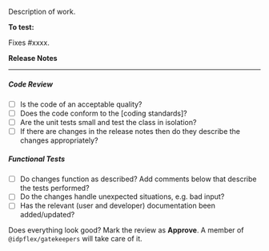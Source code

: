 Description of work.

**To test:**

<!-- Instructions for testing. -->

Fixes #xxxx. <!-- and fix #xxxx or close #xxxx xor resolves #xxxx -->

**Release Notes** 
<!--
Either edit the file in docs/source/release/... and it will be in your pull request or state
*Does not need to be in the release notes.*
-->

---

##### Code Review #####

- [ ] Is the code of an acceptable quality?
- [ ] Does the code conform to the [coding standards]?
- [ ] Are the unit tests small and test the class in isolation?
- [ ] If there are changes in the release notes then do they describe the changes appropriately?

##### Functional Tests #####

- [ ] Do changes function as described? Add comments below that describe the tests performed?
- [ ] Do the changes handle unexpected situations, e.g. bad input?
- [ ] Has the relevant (user and developer) documentation been added/updated?

Does everything look good? Mark the review as **Approve**. A member of `@idpflex/gatekeepers` will take care of it.
